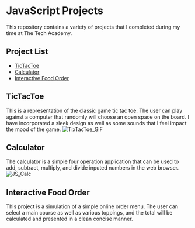 # JavaScript Projects
This repository contains a variety of projects that I completed during my time at The Tech Academy.

## Project List
- [TicTacToe](https://github.com/jbikeler/JavaScript-Projects/tree/main/TicTacToe)
- [Calculator](https://github.com/jbikeler/JavaScript-Projects/tree/main/Calculator)
- [Interactive Food Order](https://github.com/jbikeler/JavaScript-Projects/tree/main/Pizza_Project)

## TicTacToe
This is a representation of the classic game tic tac toe. The user can play against a computer that randomly will choose an open space on the board. I have incorporated a sleek design as well as some sounds that I feel impact the mood of the game.
![TixTacToe_GIF](https://github.com/user-attachments/assets/7ac8b0f9-50ac-4189-abba-85113196467f)

## Calculator
The calculator is a simple four operation application that can be used to add, subtract, multiply, and divide inputed numbers in the web browser.
![JS_Calc](https://github.com/user-attachments/assets/cdbb1e6f-a447-44c9-aad6-fc029bf9a324)

## Interactive Food Order
This project is a simulation of a simple online order menu. The user can select a main course as well as various toppings, and the total will be calculated and presented in a clean concise manner.
